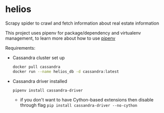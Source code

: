# helios

Scrapy spider to crawl and fetch information about real estate information

This project uses pipenv for package/dependency and virtualenv management, to learn more about how to use [pipenv](https://pipenv.readthedocs.io/en/latest/)

Requirements:

* Cassandra cluster set up

  ```bash
  docker pull cassandra
  docker run --name helios_db -d cassandra:latest
  ```

* Cassandra driver installed

  `pipenv install cassandra-driver`

  - if you don't want to have Cython-based extensions then disable through flag
  `pip install cassandra-driver --no-cython`
